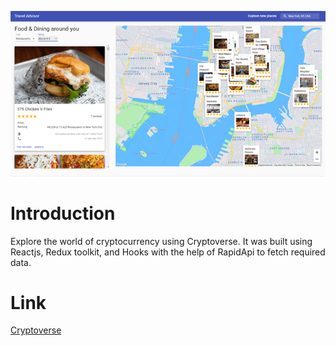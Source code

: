 ![Image of Travel Advisor Website](https://github.com/AhmedTitef/travel_advisor/blob/main/68747470733a2f2f692e6962622e636f2f71706832635a6e2f696d6167652e706e6767.png)

# Introduction
Explore the world of cryptocurrency using Cryptoverse. It was built using Reactjs, Redux toolkit, and Hooks with the help of RapidApi to fetch required data.


# Link
[Cryptoverse](https://cryptoverse-titef.netlify.app)
